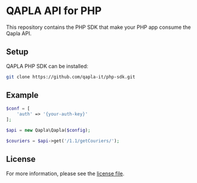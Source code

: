 # QAPLA API for PHP

This repository contains the PHP SDK that make your PHP app consume the Qapla API.

## Setup

QAPLA PHP SDK can be installed:

```sh
git clone https://github.com/qapla-it/php-sdk.git
```

## Example

```php
$conf = [
    'auth' => '{your-auth-key}'
];

$api = new Qapla\Qapla($config);

$couriers = $api->get('/1.1/getCouriers/');


```

## License

For more information, please see the [license file](https://github.com/storeden/php-sdk/blob/master/LICENSE).
